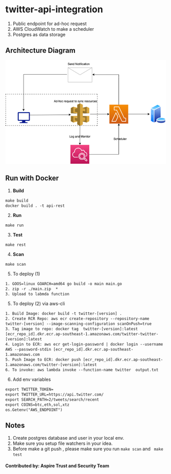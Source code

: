 # twitter-api-integration
1. Public endpoint for ad-hoc request
2. AWS CloudWatch to make a scheduler
3. Postgres as data storage

##  Architecture Diagram
![Architecture Diagram](https://github.com/Aibier/twitter-scrapy/blob/main/twitterDiagram.png)
##  Run with Docker

1. **Build**
```shell script
make build
docker build . -t api-rest 
```
2. **Run**
```shell script
make run
```
3. **Test**
```shell script
make rest
```
4. **Scan**
```shell script
make scan
```
5. To deploy (1)
```shell script
1. GOOS=linux GOARCH=amd64 go build -o main main.go
2. zip -r ./main.zip  *
3. Upload to labmda function
```
5. To deploy (2) via aws-cli
```shell script
1. Build Image: docker build -t twitter-[version] .
2. Create RCR Repo: aws ecr create-repository --repository-name twitter-[version] --image-scanning-configuration scanOnPush=true
3. Tag image to repo: docker tag  twitter-[version]:latest [ecr_repo_id].dkr.ecr.ap-southeast-1.amazonaws.com/twitter-twitter-[version]:latest
4. Login to ECR: aws ecr get-login-password | docker login --username AWS --password-stdin [ecr_repo_id].dkr.ecr.ap-southeast-1.amazonaws.com
5. Push Image to ECR: docker push [ecr_repo_id].dkr.ecr.ap-southeast-1.amazonaws.com/twitter-[version]:latest
6. To invoke: aws lambda invoke --function-name twitter  output.txt 
```
6. Add env variables
```shell script
export TWITTER_TOKEN=
export TWITTER_URL=https://api.twitter.com/
export SEARCH_PATH=2/tweets/search/recent
export COINS=btc,eth,sol,xtz
os.Getenv("AWS_ENDPOINT") 
```

## Notes
1. Create postgres database and user in your local env.
2. Make sure you setup file watchers in your idea.
3. Before make a git push , please make sure you run ```make scan``` and ``` make test```
#### Contributed by: Aspire Trust and Security Team